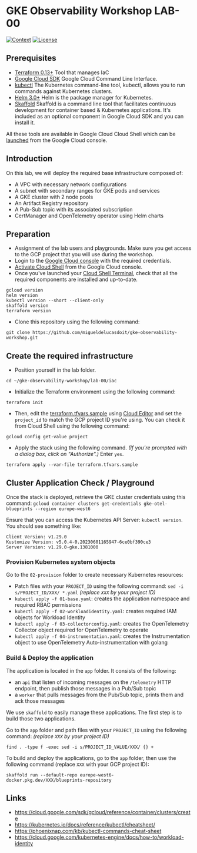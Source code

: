 # GKE Observability Workshop LAB-00

[![Context](https://img.shields.io/badge/GKE%20Observability%20Workshop-00-blue.svg)](#)
[![License](https://img.shields.io/badge/License-Apache%202.0-blue.svg)](https://opensource.org/licenses/Apache-2.0)

## Prerequisites

* [Terraform 0.13+](https://developer.hashicorp.com/terraform/downloads) Tool that manages IaC 
* [Google Cloud SDK](https://cloud.google.com/sdk/docs/install) Google Cloud Command Line Interface.
* [kubectl](https://kubernetes.io/docs/tasks/tools/install-kubectl-linux/) The Kubernetes command-line tool, kubectl, allows you to run commands against Kubernetes clusters.
* [Helm 3.0+](https://helm.sh/docs/) Helm is the package manager for Kubernetes.
* [Skaffold](https://skaffold.dev/) Skaffold is a command line tool that facilitates continuous development for container based & Kubernetes applications. It's included as an optional component in Google Cloud SDK and you can install it.

All these tools are available in Google Cloud Cloud Shell which can be [launched](https://cloud.google.com/shell/docs/launching-cloud-shell) from the Google Cloud console.

## Introduction
On this lab, we will deploy the required base infrastructure composed of:
- A VPC with necessary network configurations
- A subnet with secondary ranges for GKE pods and services
- A GKE cluster with 2 node pools
- An Artifact Registry repository
- A Pub-Sub topic with its associated subscription
- CertManager and OpenTelemetry operator using Helm charts

## Preparation

* Assignment of the lab users and playgrounds. Make sure you get access to the GCP project that you will use during the workshop.
* Login to the [Google Cloud console](https://console.cloud.google.com) with the required credentials.
* [Activate Cloud Shell](https://cloud.google.com/shell/docs/launching-cloud-shell) from the Google Cloud console.
* Once you've launched your [Cloud Shell Terminal](https://cloud.google.com/shell/docs/use-cloud-shell-terminal), check that all the required components are installed and up-to-date.
```
gcloud version
helm version
kubectl version --short --client-only
skaffold version
terraform version
```

* Clone this repository using the following command: 
```
git clone https://github.com/migueldelucasdoit/gke-observability-workshop.git 
```

## Create the required infrastructure

* Position yourself in the lab folder.
```
cd ~/gke-observability-workshop/lab-00/iac
```

* Initialize the Terraform environment using the following command: 
```
terraform init
```

* Then, edit the [terraform.tfvars.sample](./iac/terraform.tfvars.sample) using [Cloud Editor](https://cloud.google.com/shell/docs/launching-cloud-shell-editor) and set the `project_id` to match the GCP project ID you're using. You can check it from Cloud Shell using the following command:
```
gcloud config get-value project
```

* Apply the stack using the following command. *(If you're prompted with a dialog box, click on "Authorize".)* Enter `yes`.

```
terraform apply --var-file terraform.tfvars.sample
```

## Cluster Application Check / Playground
Once the stack is deployed, retrieve the GKE cluster credentials using this command: `gcloud container clusters get-credentials gke-otel-blueprints --region europe-west6`

Ensure that you can access the Kubernetes API Server: `kubectl version`. You should see something like:
```shell
Client Version: v1.29.0
Kustomize Version: v5.0.4-0.20230601165947-6ce0bf390ce3
Server Version: v1.29.0-gke.1381000
```

### Provision Kubernetes system objects

Go to the `02-provision` folder to create necessary Kubernetes resources:
- Patch files with your `PROJECT_ID` using the following command: `sed -i s/PROJECT_ID/XXX/ *.yaml` *(replace `XXX` by your project ID)*
- `kubectl apply -f 01-base.yaml`: creates the application namespace and required RBAC permissions 
- `kubectl apply -f 02-workloadidentity.yaml`: creates required IAM objects for Workload Identity
- `kubectl apply -f 03-collectorconfig.yaml`: creates the OpenTelemetry Collector object required for OpenTelemetry to operate
- `kubectl apply -f 04-instrumentation.yaml`: creates the Instrumentation object to use OpenTelemetry Auto-instrumentation with golang

### Build & Deploy the application

The application is located in the `app` folder. It consists of the following:
- an `api` that listen of incoming messages on the `/telemetry` HTTP endpoint, then publish those messages in a Pub/Sub topic
- a `worker` that pulls messages from the Pub/Sub topic, prints them and ack those messages

We use `skaffold` to easily manage these applications. The first step is to build those two applications.

Go to the `app` folder and path files with your `PROJECT_ID` using the following command:
*(replace `XXX` by your project ID)*
```shell
find . -type f -exec sed -i s/PROJECT_ID_VALUE/XXX/ {} +
```

To build and deploy the applications, go to the `app` folder, then use the following command (replace `XXX` with your GCP project ID): 
```shell
skaffold run --default-repo europe-west6-docker.pkg.dev/XXX/blueprints-repository
```

## Links

- https://cloud.google.com/sdk/gcloud/reference/container/clusters/create
- https://kubernetes.io/docs/reference/kubectl/cheatsheet/
- https://phoenixnap.com/kb/kubectl-commands-cheat-sheet
- https://cloud.google.com/kubernetes-engine/docs/how-to/workload-identity
